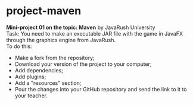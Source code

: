 # project-maven

**Mini-project 01 on the topic: Maven** by JavaRush University<br>
 Task: You need to make an executable JAR file with the game in JavaFX through the graphics engine from JavaRush.<br>
To do this:<br>
- Make a fork from the repository; 
- Download your version of the project to your computer;
- Add dependencies;
- Add plugins;
- Add a "resources" section;
- Pour the changes into your GitHub repository and send the link to it to your teacher. <br>
